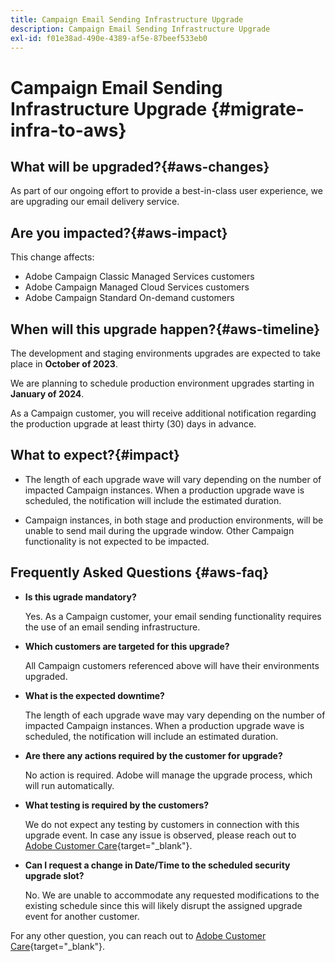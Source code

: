 ```yaml
---
title: Campaign Email Sending Infrastructure Upgrade
description: Campaign Email Sending Infrastructure Upgrade
exl-id: f01e38ad-490e-4389-af5e-87beef533eb0
---
```

# Campaign Email Sending Infrastructure Upgrade {#migrate-infra-to-aws}

## What will be upgraded?{#aws-changes}

As part of our ongoing effort to provide a best-in-class user experience, we are upgrading our email delivery service. 

## Are you impacted?{#aws-impact}

This change affects:

* Adobe Campaign Classic Managed Services customers 
* Adobe Campaign Managed Cloud Services customers 
* Adobe Campaign Standard On-demand customers 

## When will this upgrade happen?{#aws-timeline}

The development and staging environments upgrades are expected to take place in **October of 2023**. 

We are planning to schedule production environment upgrades starting in **January of 2024**.  

As a Campaign customer, you will receive additional notification regarding the production upgrade at least thirty (30) days in advance. 

## What to expect?{#impact}

* The length of each upgrade wave will vary depending on the number of impacted Campaign instances. When a production upgrade wave is scheduled, the notification will include the estimated duration. 

* Campaign instances, in both stage and production environments, will be unable to send mail during the upgrade window. Other Campaign functionality is not expected to be impacted. 
 
## Frequently Asked Questions {#aws-faq}

* **Is this ugrade mandatory?**

    Yes. As a Campaign customer, your email sending functionality requires the use of an email sending infrastructure.   

* **Which customers are targeted for this upgrade?**

    All Campaign customers referenced above will have their environments upgraded. 

* **What is the expected downtime?**

    The length of each upgrade wave may vary depending on the number of impacted Campaign instances. When a production upgrade wave is scheduled, the notification will include an estimated duration. 

* **Are there any actions required by the customer for upgrade?** 
    
    No action is required. Adobe will manage the upgrade process, which will run automatically. 

* **What testing is required by the customers?** 
    
    We do not expect any testing by customers in connection with this upgrade event. In case any issue is observed, please reach out to [Adobe Customer Care](https://experienceleague.adobe.com/?support-solution=Campaign#support){target="_blank"}.


* **Can I request a change in Date/Time to the scheduled security upgrade slot?** 
    
    No. We are unable to accommodate any requested modifications to the existing schedule since this will likely disrupt the assigned upgrade event for another customer. 
    
For any other question, you can reach out to [Adobe Customer Care](https://experienceleague.adobe.com/?support-solution=Campaign#support){target="_blank"}.
